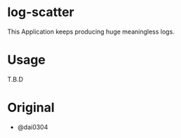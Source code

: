 # log-scatter

This Application keeps producing huge meaningless logs.

# Usage

T.B.D

# Original

- @dai0304